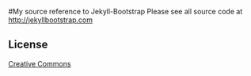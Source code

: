 #My source reference to Jekyll-Bootstrap
Please see all source code at http://jekyllbootstrap.com 

## License

[Creative Commons](http://creativecommons.org/licenses/by-nc-sa/3.0/)
